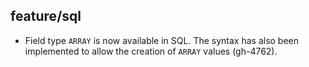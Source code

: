 ## feature/sql

* Field type `ARRAY` is now available in SQL. The syntax has also been
  implemented to allow the creation of `ARRAY` values (gh-4762).
